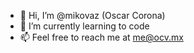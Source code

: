 - 👋 Hi, I’m @mikovaz (Oscar Corona)
- 🌱 I’m currently learning to code
- 📫 Feel free to reach me at me@ocv.mx

<!---
mikovaz/mikovaz is a ✨ special ✨ repository because its `README.md` (this file) appears on your GitHub profile.
You can click the Preview link to take a look at your changes.
--->
